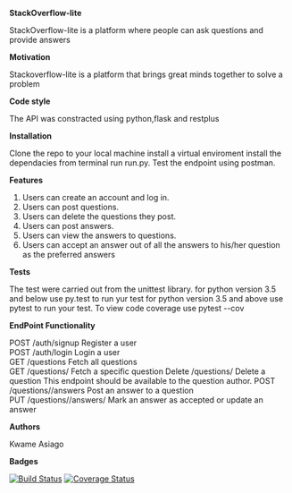 **StackOverflow-lite**

StackOverflow-lite is a platform where people can ask questions and provide answers

**Motivation**

Stackoverflow-lite is a platform that brings great minds together to solve a problem

**Code style**

The API was constracted using python,flask and restplus

**Installation**

Clone the repo to your local machine install a virtual enviroment install the dependacies from terminal run run.py. Test the endpoint using postman.

**Features**

1. Users can create an account and log in. 
2. Users can post questions. 
3. Users can delete the questions they post. 
4. Users can post answers. 
5. Users can view the answers to questions. 
6. Users can accept an answer out of all the answers to his/her question as the preferred answers

**Tests**

The test were carried out from the unittest library. for python version 3.5 and below use py.test to run yur test for python version 3.5 and above use pytest to run your test. To view code coverage use pytest --cov

**EndPoint Functionality**

POST /auth/signup  Register a user   
POST /auth/login  Login a user   
GET /questions   Fetch all questions   
GET /questions/<questionId>   Fetch a specific question
Delete /questions/<questionId>   Delete a question  This endpoint should be available to the question author. 
POST /questions/<questionId>/answers  Post an answer to a question   
PUT /questions/<questionId>/answers/<answerId> Mark an answer as accepted or update an answer

**Authors**

Kwame Asiago

**Badges**

[![Build Status](https://travis-ci.org/SelaDanti/StackOverflow-lite.png?branch=master)](https://travis-ci.org/SelaDanti/StackOverflow-lite)  [![Coverage Status](https://coveralls.io/repos/github/SelaDanti/StackOverflow-lite/badge.svg?branch=master)](https://coveralls.io/github/SelaDanti/StackOverflow-lite?branch=master)